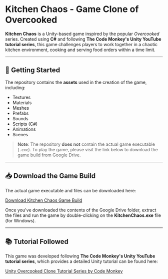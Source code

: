 # Kitchen Chaos - Game Clone of Overcooked

**Kitchen Chaos** is a Unity-based game inspired by the popular *Overcooked* series. Created using **C#** and following **The Code Monkey's Unity YouTube tutorial series**, this game challenges players to work together in a chaotic kitchen environment, cooking and serving food orders within a time limit.

---

## 🚀 Getting Started

The repository contains the **assets** used in the creation of the game, including:
- Textures
- Materials
- Meshes
- Prefabs
- Sounds
- Scripts (C#)
- Animations
- Scenes

> **Note**: The repository **does not** contain the actual game executable (`.exe`). To play the game, please visit the link below to download the game build from Google Drive.

---

## 📥 Download the Game Build

The actual game executable and files can be downloaded here:

[Download Kitchen Chaos Game Build](https://drive.google.com/your-google-drive-link-here)

Once you've downloaded the contents of the Google Drive folder, extract the files and run the game by double-clicking on the **KitchenChaos.exe** file (for Windows).

---

## 📚 Tutorial Followed

This game was developed following **The Code Monkey's Unity YouTube tutorial series**, which provides a detailed Unity tutorial can be found here:

[Unity Overcooked Clone Tutorial Series by Code Monkey](https://www.youtube.com/watch?v=AmGSEH7QcDg&list=LL&index=20)

